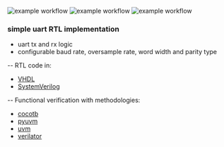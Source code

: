 ![example workflow](https://github.com/npatsiatzis/uart/actions/workflows/regression.yml/badge.svg)
![example workflow](https://github.com/npatsiatzis/uart/actions/workflows/coverage.yml/badge.svg)
![example workflow](https://github.com/npatsiatzis/uart/actions/workflows/formal.yml/badge.svg)

### simple uart RTL implementation

- uart tx and rx logic
- configurable baud rate, oversample rate, word width and parity type

-- RTL code in:
- [VHDL](https://github.com/npatsiatzis/uart/tree/main/rtl/VHDL)
- [SystemVerilog](https://github.com/npatsiatzis/uart/tree/main/rtl/SystemVerilog)

-- Functional verification with methodologies:
- [cocotb](https://github.com/npatsiatzis/uart/tree/main/cocotb_sim)
- [pyuvm](https://github.com/npatsiatzis/uart/tree/main/pyuvm_sim)
- [uvm](https://github.com/npatsiatzis/uart/tree/main/uvm_sim)
- [verilator](https://github.com/npatsiatzis/uart/tree/main/verilator_sim)